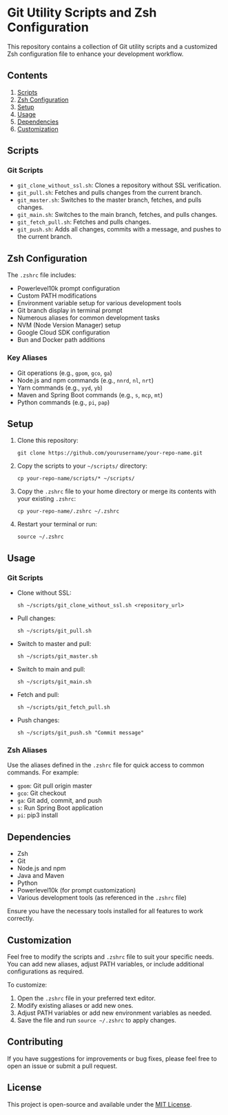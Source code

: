 # Git Utility Scripts and Zsh Configuration

This repository contains a collection of Git utility scripts and a customized Zsh configuration file to enhance your development workflow.

## Contents

1. [Scripts](#scripts)
2. [Zsh Configuration](#zsh-configuration)
3. [Setup](#setup)
4. [Usage](#usage)
5. [Dependencies](#dependencies)
6. [Customization](#customization)

## Scripts

### Git Scripts

- `git_clone_without_ssl.sh`: Clones a repository without SSL verification.
- `git_pull.sh`: Fetches and pulls changes from the current branch.
- `git_master.sh`: Switches to the master branch, fetches, and pulls changes.
- `git_main.sh`: Switches to the main branch, fetches, and pulls changes.
- `git_fetch_pull.sh`: Fetches and pulls changes.
- `git_push.sh`: Adds all changes, commits with a message, and pushes to the current branch.

## Zsh Configuration

The `.zshrc` file includes:

- Powerlevel10k prompt configuration
- Custom PATH modifications
- Environment variable setup for various development tools
- Git branch display in terminal prompt
- Numerous aliases for common development tasks
- NVM (Node Version Manager) setup
- Google Cloud SDK configuration
- Bun and Docker path additions

### Key Aliases

- Git operations (e.g., `gpom`, `gco`, `ga`)
- Node.js and npm commands (e.g., `nnrd`, `nl`, `nrt`)
- Yarn commands (e.g., `yyd`, `yb`)
- Maven and Spring Boot commands (e.g., `s`, `mcp`, `mt`)
- Python commands (e.g., `pi`, `pap`)

## Setup

1. Clone this repository:
   ```
   git clone https://github.com/yourusername/your-repo-name.git
   ```
2. Copy the scripts to your `~/scripts/` directory:
   ```
   cp your-repo-name/scripts/* ~/scripts/
   ```
3. Copy the `.zshrc` file to your home directory or merge its contents with your existing `.zshrc`:
   ```
   cp your-repo-name/.zshrc ~/.zshrc
   ```
4. Restart your terminal or run:
   ```
   source ~/.zshrc
   ```

## Usage

### Git Scripts

- Clone without SSL:
  ```
  sh ~/scripts/git_clone_without_ssl.sh <repository_url>
  ```
- Pull changes:
  ```
  sh ~/scripts/git_pull.sh
  ```
- Switch to master and pull:
  ```
  sh ~/scripts/git_master.sh
  ```
- Switch to main and pull:
  ```
  sh ~/scripts/git_main.sh
  ```
- Fetch and pull:
  ```
  sh ~/scripts/git_fetch_pull.sh
  ```
- Push changes:
  ```
  sh ~/scripts/git_push.sh "Commit message"
  ```

### Zsh Aliases

Use the aliases defined in the `.zshrc` file for quick access to common commands. For example:

- `gpom`: Git pull origin master
- `gco`: Git checkout
- `ga`: Git add, commit, and push
- `s`: Run Spring Boot application
- `pi`: pip3 install

## Dependencies

- Zsh
- Git
- Node.js and npm
- Java and Maven
- Python
- Powerlevel10k (for prompt customization)
- Various development tools (as referenced in the `.zshrc` file)

Ensure you have the necessary tools installed for all features to work correctly.

## Customization

Feel free to modify the scripts and `.zshrc` file to suit your specific needs. You can add new aliases, adjust PATH variables, or include additional configurations as required.

To customize:

1. Open the `.zshrc` file in your preferred text editor.
2. Modify existing aliases or add new ones.
3. Adjust PATH variables or add new environment variables as needed.
4. Save the file and run `source ~/.zshrc` to apply changes.

## Contributing

If you have suggestions for improvements or bug fixes, please feel free to open an issue or submit a pull request.

## License

This project is open-source and available under the [MIT License](LICENSE).
